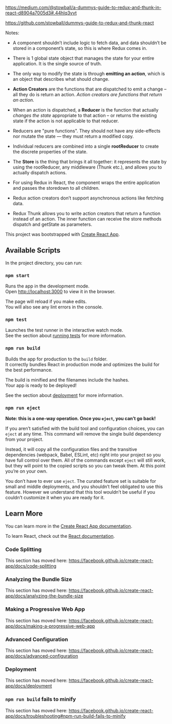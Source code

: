 https://medium.com/@stowball/a-dummys-guide-to-redux-and-thunk-in-react-d8904a7005d3#.44hlq3vvt

https://github.com/stowball/dummys-guide-to-redux-and-thunk-react

Notes:

* A component shouldn’t include logic to fetch data, and data shouldn’t be stored in a component’s state, so this is where Redux comes in.

* There is 1 global state object that manages the state for your entire application. It is the single source of truth.

* The only way to modify the state is through **emitting an action**, which is an object that describes what should change. 

* **Action Creators** are the functions that are dispatched to emit a change – all they do is return an action. *Action creators are functions that return an action.*

* When an action is dispatched, a **Reducer** is the function that actually *changes the state* appropriate to that action – or returns the existing state if the action is not applicable to that reducer.

* Reducers are "pure functions". They should not have any side-effects nor mutate the state — they must return a modified copy.

* Individual reducers are combined into a single **rootReducer** to create the discrete properties of the state.

* The **Store** is the thing that brings it all together: it represents the state by using the rootReducer, any middleware (Thunk etc.), and allows you to actually dispatch actions.

* For using Redux in React, the <Provider /> component wraps the entire application and passes the storedown to all children.

* Redux action creators don’t support asynchronous actions like fetching data.

* Redux Thunk allows you to write action creators that return a function instead of an action. The inner function can receive the store methods dispatch and getState as parameters.


This project was bootstrapped with [Create React App](https://github.com/facebook/create-react-app).

## Available Scripts

In the project directory, you can run:

### `npm start`

Runs the app in the development mode.<br />
Open [http://localhost:3000](http://localhost:3000) to view it in the browser.

The page will reload if you make edits.<br />
You will also see any lint errors in the console.

### `npm test`

Launches the test runner in the interactive watch mode.<br />
See the section about [running tests](https://facebook.github.io/create-react-app/docs/running-tests) for more information.

### `npm run build`

Builds the app for production to the `build` folder.<br />
It correctly bundles React in production mode and optimizes the build for the best performance.

The build is minified and the filenames include the hashes.<br />
Your app is ready to be deployed!

See the section about [deployment](https://facebook.github.io/create-react-app/docs/deployment) for more information.

### `npm run eject`

**Note: this is a one-way operation. Once you `eject`, you can’t go back!**

If you aren’t satisfied with the build tool and configuration choices, you can `eject` at any time. This command will remove the single build dependency from your project.

Instead, it will copy all the configuration files and the transitive dependencies (webpack, Babel, ESLint, etc) right into your project so you have full control over them. All of the commands except `eject` will still work, but they will point to the copied scripts so you can tweak them. At this point you’re on your own.

You don’t have to ever use `eject`. The curated feature set is suitable for small and middle deployments, and you shouldn’t feel obligated to use this feature. However we understand that this tool wouldn’t be useful if you couldn’t customize it when you are ready for it.

## Learn More

You can learn more in the [Create React App documentation](https://facebook.github.io/create-react-app/docs/getting-started).

To learn React, check out the [React documentation](https://reactjs.org/).

### Code Splitting

This section has moved here: https://facebook.github.io/create-react-app/docs/code-splitting

### Analyzing the Bundle Size

This section has moved here: https://facebook.github.io/create-react-app/docs/analyzing-the-bundle-size

### Making a Progressive Web App

This section has moved here: https://facebook.github.io/create-react-app/docs/making-a-progressive-web-app

### Advanced Configuration

This section has moved here: https://facebook.github.io/create-react-app/docs/advanced-configuration

### Deployment

This section has moved here: https://facebook.github.io/create-react-app/docs/deployment

### `npm run build` fails to minify

This section has moved here: https://facebook.github.io/create-react-app/docs/troubleshooting#npm-run-build-fails-to-minify
